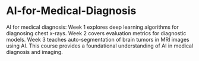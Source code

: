 # AI-for-Medical-Diagnosis
AI for medical diagnosis: Week 1 explores deep learning algorithms for diagnosing chest x-rays. Week 2 covers evaluation metrics for diagnostic models. Week 3 teaches auto-segmentation of brain tumors in MRI images using AI. This course provides a foundational understanding of AI in medical diagnosis and imaging.
